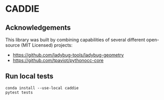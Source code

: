 # CADDIE

## Acknowledgements

This library was built by combining capabilities of several different open-source (MIT Licensed) projects:
- https://github.com/ladybug-tools/ladybug-geometry
- https://github.com/tpaviot/pythonocc-core

## Run local tests
```
conda install --use-local caddie
pytest tests
```
